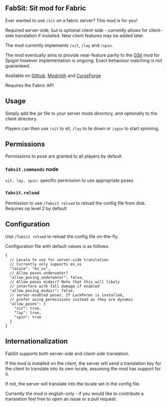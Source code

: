 ## FabSit: Sit mod for Fabric

Ever wanted to use `/sit` on a fabric server? This mod is for you!

Required server-side, but is optional client-side - currently allows for client-side translation
if installed. New client features may be added later.

The mod currently implements `/sit`, `/lay` and `/spin`.

The mod eventually aims to provide near-feature parity to the [GSit](https://www.spigotmc.org/resources/gsit-modern-sit-seat-and-chair-lay-and-crawl-plugin-1-13-x-1-19-x.62325/)
mod for Spigot however implementation is ongoing. Exact behaviour matching is not guaranteed.

Available on [Github](https://github.com/fill1890/FabSit), [Modrinth](https://modrinth.com/mod/fabsit) and
[CurseForge](https://www.curseforge.com/minecraft/mc-mods/fabsit)

Requires the Fabric API

## Usage

Simply add the jar file to your server mods directory, and optionally to the client directory.

Players can then use `/sit` to sit, `/lay` to lie down or `/spin` to start spinning.

## Permissions

Permissions to pose are granted to all players by default.

### `fabsit.commands` node

`sit, lay, spin:` specific permission to use appropriate poses

### `fabsit.reload`
Permission to use `/fabsit reload` to reload the config file from disk. Requires op level 2 by default

## Configuration

Use `/fabsit reload` to reload the config file on-the-fly.

Configuration file with default values is as follows:

```json5
{
  // Locale to use for server-side translation
  // Currently only supports en_us
  "locale": "en_us",
  // Allow poses underwater?
  "allow_posing_underwater": false,
  // Allow poses midair? Note that this will likely
  // interfere with fall damage if enabled
  "allow_posing_midair": false,
  // server-enabled poses. If LuckPerms is installed,
  // prefer using permissions instead as they are dynamic
  "allow_poses": {
    "sit": true,
    "lay": true,
    "spin": true
  }
}
```

## Internationalization

FabSit supports both server-side and client-side translation.

If the mod is installed on the client, the server will send a translation key for the client to translate into its own locale,
assuming the mod has support for it.

If not, the server will translate into the locale set in the config file.

Currently the mod is english-only - if you would like to contribute a translation feel free to open an issue or a pull request.